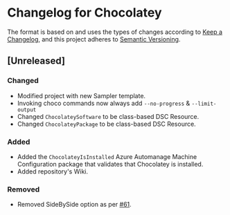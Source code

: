 # Changelog for Chocolatey

The format is based on and uses the types of changes according to [Keep a Changelog](https://keepachangelog.com/en/1.0.0/),
and this project adheres to [Semantic Versioning](https://semver.org/spec/v2.0.0.html).

## [Unreleased]

### Changed

- Modified project with new Sampler template.
- Invoking choco commands now always add `--no-progress` & `--limit-output`
- Changed `ChocolateySoftware` to be class-based DSC Resource.
- Changed `ChocolateyPackage` to be class-based DSC Resource.

### Added

- Added the `ChocolateyIsInstalled` Azure Automanage Machine Configuration package that validates that Chocolatey is installed.
- Added repository's Wiki.

### Removed

- Removed SideBySide option as per [#61](https://github.com/chocolatey-community/Chocolatey/issues/61).
